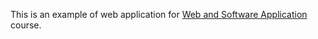 This is an example of web application for [Web and Software Application](http://gamificationlab.uniroma1.it/en/wasa/)
course.




